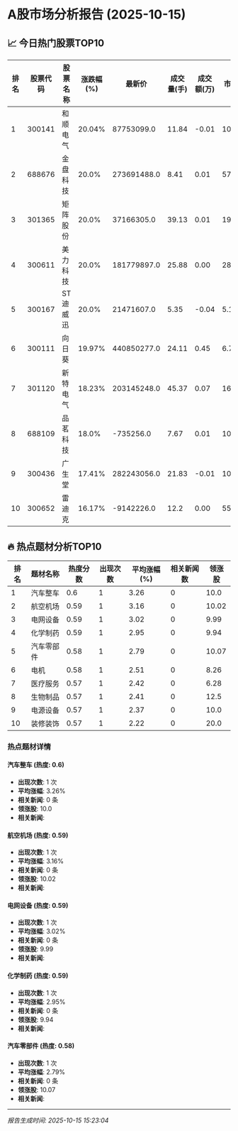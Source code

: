 # A股市场分析报告 (2025-10-15)

## 📈 今日热门股票TOP10

| 排名 | 股票代码 | 股票名称 | 涨跌幅(%) | 最新价 | 成交量(手) | 成交额(万) | 市盈率 | 市值(亿) |
|------|----------|----------|-----------|--------|------------|------------|--------|----------|
| 1 | 300141 | 和顺电气 | 20.04% | 87753099.0 | 11.84 | -0.01 | 10.82 | -0.00 |
| 2 | 688676 | 金盘科技 | 20.0% | 273691488.0 | 8.41 | 0.01 | 57.35 | 0.00 |
| 3 | 301365 | 矩阵股份 | 20.0% | 37166305.0 | 39.13 | 0.01 | 19.56 | 0.00 |
| 4 | 300611 | 美力科技 | 20.0% | 181779897.0 | 25.88 | 0.00 | 28.16 | 0.00 |
| 5 | 300167 | ST迪威迅 | 20.0% | 21471607.0 | 5.35 | -0.04 | 5.14 | 0.00 |
| 6 | 300111 | 向日葵 | 19.97% | 440850277.0 | 24.11 | 0.45 | 6.77 | -0.00 |
| 7 | 301120 | 新特电气 | 18.23% | 203145248.0 | 45.37 | 0.07 | 16.91 | 0.00 |
| 8 | 688109 | 品茗科技 | 18.0% | -735256.0 | 7.67 | 0.01 | 103.99 | 0.00 |
| 9 | 300436 | 广生堂 | 17.41% | 282243056.0 | 21.83 | -0.01 | 101.73 | -0.00 |
| 10 | 300652 | 雷迪克 | 16.17% | -9142226.0 | 12.2 | 0.00 | 55.76 | 0.00 |

## 🔥 热点题材分析TOP10

| 排名 | 题材名称 | 热度分数 | 出现次数 | 平均涨幅(%) | 相关新闻数 | 领涨股 |
|------|----------|----------|----------|-------------|------------|--------|
| 1 | 汽车整车 | 0.6 | 1 | 3.26 | 0 | 10.0 |
| 2 | 航空机场 | 0.59 | 1 | 3.16 | 0 | 10.02 |
| 3 | 电网设备 | 0.59 | 1 | 3.02 | 0 | 9.99 |
| 4 | 化学制药 | 0.59 | 1 | 2.95 | 0 | 9.94 |
| 5 | 汽车零部件 | 0.58 | 1 | 2.79 | 0 | 10.07 |
| 6 | 电机 | 0.58 | 1 | 2.51 | 0 | 8.26 |
| 7 | 医疗服务 | 0.57 | 1 | 2.42 | 0 | 6.28 |
| 8 | 生物制品 | 0.57 | 1 | 2.41 | 0 | 12.5 |
| 9 | 电源设备 | 0.57 | 1 | 2.37 | 0 | 10.0 |
| 10 | 装修装饰 | 0.57 | 1 | 2.22 | 0 | 20.0 |

### 热点题材详情


#### 汽车整车 (热度: 0.6)
- **出现次数**: 1 次
- **平均涨幅**: 3.26%
- **相关新闻**: 0 条
- **领涨股**: 10.0
- **相关新闻**:

#### 航空机场 (热度: 0.59)
- **出现次数**: 1 次
- **平均涨幅**: 3.16%
- **相关新闻**: 0 条
- **领涨股**: 10.02
- **相关新闻**:

#### 电网设备 (热度: 0.59)
- **出现次数**: 1 次
- **平均涨幅**: 3.02%
- **相关新闻**: 0 条
- **领涨股**: 9.99
- **相关新闻**:

#### 化学制药 (热度: 0.59)
- **出现次数**: 1 次
- **平均涨幅**: 2.95%
- **相关新闻**: 0 条
- **领涨股**: 9.94
- **相关新闻**:

#### 汽车零部件 (热度: 0.58)
- **出现次数**: 1 次
- **平均涨幅**: 2.79%
- **相关新闻**: 0 条
- **领涨股**: 10.07
- **相关新闻**:

---
*报告生成时间: 2025-10-15 15:23:04*
